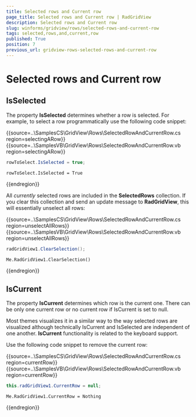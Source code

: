 ```yaml
---
title: Selected rows and Current row
page_title: Selected rows and Current row | RadGridView
description: Selected rows and Current row
slug: winforms/gridview/rows/selected-rows-and-current-row
tags: selected,rows,and,current,row
published: True
position: 7
previous_url: gridview-rows-selected-rows-and-current-row
---
```


# Selected rows and Current row



## IsSelected

The property __IsSelected__ determines whether a row is selected. For example, to select a row programmatically use the following code snippet:

{{source=..\SamplesCS\GridView\Rows\SelectedRowAndCurrentRow.cs region=selectingARow}} 
{{source=..\SamplesVB\GridView\Rows\SelectedRowAndCurrentRow.vb region=selectingARow}} 

````C#
rowToSelect.IsSelected = true;

````
````VB.NET
rowToSelect.IsSelected = True

````

{{endregion}} 

All *currently* selected rows are included in the __SelectedRows__ collection. If you clear this collection and send an update message to __RadGridView__, this will essentially unselect all rows:

{{source=..\SamplesCS\GridView\Rows\SelectedRowAndCurrentRow.cs region=unselectAllRows}} 
{{source=..\SamplesVB\GridView\Rows\SelectedRowAndCurrentRow.vb region=unselectAllRows}} 

````C#
radGridView1.ClearSelection();

````
````VB.NET
Me.RadGridView1.ClearSelection()

````

{{endregion}} 




## IsCurrent

The property __IsCurrent__ determines which row is the current one. There can be only one current row or no current row if IsCurrent is set to null. 

Most themes visualizes it in a similar way to the way selected rows are visualized although technically IsCurrent and IsSelected are independent of one another. __IsCurrent__ functionality is related to the keyboard support.

Use the following code snippet to remove the current row:

{{source=..\SamplesCS\GridView\Rows\SelectedRowAndCurrentRow.cs region=currentRow}} 
{{source=..\SamplesVB\GridView\Rows\SelectedRowAndCurrentRow.vb region=currentRow}} 

````C#
this.radGridView1.CurrentRow = null;

````
````VB.NET
Me.RadGridView1.CurrentRow = Nothing

````

{{endregion}} 





